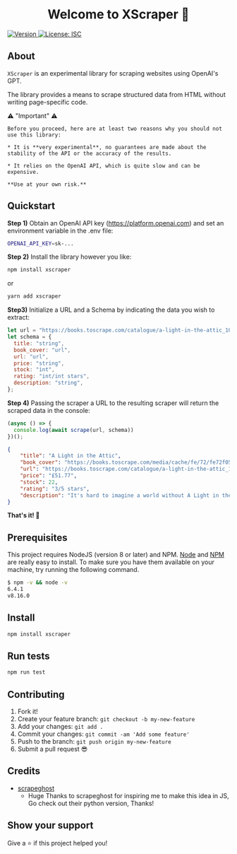 <h1 align="center">Welcome to XScraper 👋</h1>
<p>
  <a href="https://www.npmjs.com/package/xscraper" target="_blank">
    <img alt="Version" src="https://img.shields.io/npm/v/scraper.svg">
  </a>
  <a href="#" target="_blank">
    <img alt="License: ISC" src="https://img.shields.io/badge/License-ISC-yellow.svg" />
  </a>
</p>

## About
`XScraper` is an experimental library for scraping websites using OpenAI's GPT.

The library provides a means to scrape structured data from HTML without writing page-specific code.

⚠️ "Important" ⚠️

    Before you proceed, here are at least two reasons why you should not use this library:
    
    * It is **very experimental**, no guarantees are made about the stability of the API or the accuracy of the results.

    * It relies on the OpenAI API, which is quite slow and can be expensive. 

    **Use at your own risk.**


## Quickstart

**Step 1)** Obtain an OpenAI API key (<https://platform.openai.com>) and set an environment variable in the .env file:

```bash
OPENAI_API_KEY=sk-...
```

**Step 2)** Install the library however you like:

```bash
npm install xscraper
```
or
```bash
yarn add xscraper
```

**Step3)** Initialize a URL and a Schema by indicating the data you wish to extract:

```javascript
let url = "https://books.toscrape.com/catalogue/a-light-in-the-attic_1000/index.html";
let schema = {
  title: "string",
  book_cover: "url",
  url: "url",
  price: "string",
  stock: "int",
  rating: "int/int stars",
  description: "string",
};
```

**Step 4)** Passing the scraper a URL to the resulting scraper will return the scraped data in the console:

```javascript
(async () => {
  console.log(await scrape(url, schema))
})();
```
```json
{
    "title": "A Light in the Attic",
    "book_cover": "https://books.toscrape.com/media/cache/fe/72/fe72f0532301ec28892ae79a629a293c.jpg",
    "url": "https://books.toscrape.com/catalogue/a-light-in-the-attic_1000/index.html",
    "price": "£51.77",
    "stock": 22,
    "rating": "3/5 stars",
    "description": "It's hard to imagine a world without A Light in the Attic. This now-classic collection of poetry and drawings from Shel Silverstein celebrates its 20th anniversary with this special edition. ...more"
}
```
**That's it! 🎉**

## Prerequisites

This project requires NodeJS (version 8 or later) and NPM.
[Node](http://nodejs.org/) and [NPM](https://npmjs.org/) are really easy to install.
To make sure you have them available on your machine,
try running the following command.

```sh
$ npm -v && node -v
6.4.1
v8.16.0
```

## Install

```sh
npm install xscraper
```

## Run tests

```sh
npm run test
```

## Contributing

1.  Fork it!
2.  Create your feature branch: `git checkout -b my-new-feature`
3.  Add your changes: `git add .`
4.  Commit your changes: `git commit -am 'Add some feature'`
5.  Push to the branch: `git push origin my-new-feature`
6.  Submit a pull request 😎

## Credits

- [scrapeghost](https://jamesturk.github.io/scrapeghost/)
  - Huge Thanks to scrapeghost for inspiring me to make this idea in JS, Go check out their python version, Thanks!

## Show your support

Give a ⭐️ if this project helped you!